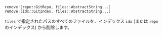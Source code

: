 ```
remove!(repo::GitRepo, files::AbstractString...)
remove!(idx::GitIndex, files::AbstractString...)
```

`files` で指定されたパスのすべてのファイルを、インデックス `idx` (または `repo` のインデックス) から削除します。
